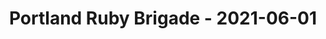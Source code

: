 ---
layout: post
title: Portland Ruby Brigade - 2021-06-01
datetime: '2021-06-01T21:00:00-04:00'
name: Portland Ruby Brigade
external_url: https://www.meetup.com/Portland-Ruby-Brigade/events/pbswdsyccjbcb/
online_event: false
year_month: 2021-06
---